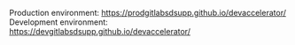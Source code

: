 Production environment: https://prodgitlabsdsupp.github.io/devaccelerator/
Development environment: https://devgitlabsdsupp.github.io/devaccelerator/
